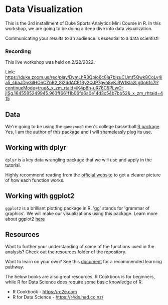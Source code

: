 # Data Visualization


This is the 3rd installment of Duke Sports Analytics Mini Course in R.
In this workshop, we are going to be doing a deep dive into data visualization. 

Communicating your results to an audience is essential to a data scientist!

### Recording 

This live workshop was held on 2/22/2022.

Link: https://duke.zoom.us/rec/play/DymLhR3Qpio6c8ia7blzuCUmt5Qwk8CoLy4ia5_sbaJDiy3ilHOnCZpR2_8j2ddACE1By2QJP7gyo8yK.RW1KlazLg0q61c7l?continueMode=true&_x_zm_rtaid=iK4p8h-uR76C5PLwO-jISg.1645585249945.963ff661f1b06fd6a0e14d3c54b7bb52&_x_zm_rhtaid=415

## Data

We're going to be using the `gamezoneR` men's college basketball [R package](https://jacklich10.github.io/gamezoneR/index.html). Yes, I am the author of this package and I will shamelessly plug its use.

## Working with dplyr

`dplyr` is a key data wrangling package that we will use and apply in the tutorial.

Highly recommend reading from the [official website](https://dplyr.tidyverse.org/articles/dplyr.html ) to get a clearer picture of how each function works.

## Working with ggplot2

`ggplot2` is a brilliant plotting package in R. 'gg' stands for 'grammar of graphics'. We will make our visualizations using this package. Learn more about ggplot2 [here](https://ggplot2.tidyverse.org/index.html)

## Resources

Want to further your understanding of some of the functions used in the
analysis? Check out the resources folder of the repository. 

Want to learn on your own? See this [document](https://docs.google.com/document/d/1fWET_GreI5qO2E-DDDojsmlfNeoQgZaCji-4D5M3PmA/edit#) for a recommended learning pathway. 

The below books are also great resources. R Cookbook is for beginners, while
R for Data Science does require some basic knowledge of R.

- R Cookbook - https://rc2e.com
- R for Data Science - https://r4ds.had.co.nz/
